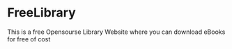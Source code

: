 # FreeLibrary
This is a free Opensourse Library Website where you can download eBooks for free of cost
